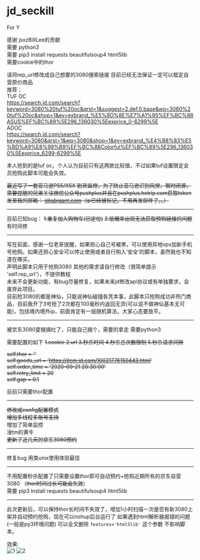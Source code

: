 # jd_seckill  


For Y
  
感谢 jsxzBillLee的贡献  
需要 python3   
需要 pip3 install requests beautifulsoup4 html5lib   
需要cookie中的thor   

请将rep_url修改成自己想要的3080搜索链接 目前已经无法保证一定可以框定自营原价商品  
推荐：  
TUF OC  
https://search.jd.com/search?keyword=3080%20tuf%20oc&qrst=1&suggest=2.def.0.base&wq=3080%20tuf%20oc&shop=1&ev=exbrand_%E5%8D%8E%E7%A1%95%EF%BC%88ASUS%EF%BC%89%5E296_136030%5Eexprice_0-6299%5E  
ADOC  
https://search.jd.com/search?keyword=3080&qrst=1&wq=3080&shop=1&ev=exbrand_%E4%B8%83%E5%BD%A9%E8%99%B9%EF%BC%88Colorful%EF%BC%89%5E296_136030%5Eexprice_6299-6299%5E  

本人抢到的是tuf oc，个人认为目前只有这两款比较值，不过如果tuf设置限定会员抢购此脚本可能会失效。

~~最近写了一套亚马逊PS5/XSX 到货监控，为了防止亚马逊识别风控，暂时闭源，需要提醒的兄弟关注微信公众号pushplus并且在pushplus.hxtrip.com获取token发至我的邮箱：
i@abigant.com（ip已经被标记，不用再发邮件了。。）~~

-----
目前已知bug：
~~1.重复加入购物车(已定位)~~
~~2.低概率出现无法获取预购链接的问题~~
有时间修

-----

写在前面，感谢一位老哥提醒，如果担心自己号被黑，可以使用异地vps加新手机号抢购。如果还担心安全可以停止使用或者自行购入‘安全’的脚本，虽然我也不知道在哪买。  
声明此脚本只用于抢购3080 其他的需求请自行修改（很简单提示 'self.rep_url'），不提供教程  
未来不会更新功能，有bug尽量修复，如果未来jd修改api协议或有单独要求，会废弃此项目。  
目前抢3080的都是神仙，只能说神仙碰撞各凭本事，此脚本只抢购成功非热门商品，目前我开了3号抢了2次都在100毫秒内返回无货(可以说不做神仙基本无可能)，包括境内境外ip，前面肯定有一层随机算法，大家心态要放平。  

-----
被京东3080耍猴搞吐了，只能自己搞个，需要的拿走
需要python3

需要配置的如下
        ~~1.cookie 2.url 3.秒杀时间 4.秒杀总次数限制 5.秒杀请求间隙~~
        
 ~~self.thor = ''~~  
 ~~self.goods_url = 'https://item.jd.com/10021776150443.html'~~  
 ~~self.order_time = '2020-09-21 20:30:00'~~  
 ~~self.retry_limit = 20~~  
 ~~self.gap = 0.1~~  
        
目前只需要thor配置

-----

~~修改成config配置模式~~  
~~增加多线程多账号支持~~  
增加了简单监控  
淦tm的黄牛  
~~更新了近几天的京东3080预约~~  

-----

修复bug 用类unix使用体验最佳


-----

不用配置秒杀配置了只需要设置thor即可自动预约+抢购近期所有的京东自营3080 （~~thor时间过长可能会失效~~）  
需要 pip3 install requests beautifulsoup4 html5lib

-----
此次更新后，可以保持thor长时间不失效了，增加1小时扫描一次是否有新3080上架并自动预约抢购，现在可以nohup后台运行了
如果遇到html解析器报错的问题(一般是py3环境问题) 可以全文删除 `features='html5lib'` 这个参数 不影响脚本。  

效果:  
![1](https://github.com/ghwswywps/jd_seckill/blob/master/run.png?raw=true)
![2](https://github.com/ghwswywps/jd_seckill/blob/master/to.png?raw=true)
